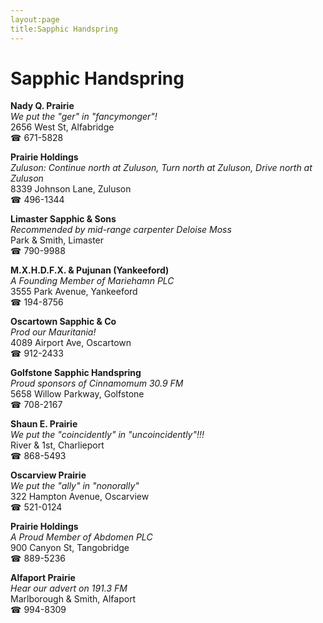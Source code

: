 ```yaml
---
layout:page
title:Sapphic Handspring
---
```

# Sapphic Handspring

**Nady Q. Prairie**  
_We put the "ger" in "fancymonger"!_  
2656 West St, Alfabridge  
☎ 671-5828



**Prairie Holdings**  
_Zuluson: Continue north at Zuluson, Turn north at Zuluson, Drive north at Zuluson_  
8339 Johnson Lane, Zuluson  
☎ 496-1344



**Limaster Sapphic & Sons**  
_Recommended by mid-range carpenter Deloise Moss_  
Park & Smith, Limaster  
☎ 790-9988



**M.X.H.D.F.X. & Pujunan (Yankeeford)**  
_A Founding Member of Mariehamn PLC_  
3555 Park Avenue, Yankeeford  
☎ 194-8756



**Oscartown Sapphic & Co**  
_Prod our Mauritania!_  
4089 Airport Ave, Oscartown  
☎ 912-2433



**Golfstone Sapphic Handspring**  
_Proud sponsors of Cinnamomum 30.9 FM_  
5658 Willow Parkway, Golfstone  
☎ 708-2167



**Shaun E. Prairie**  
_We put the "coincidently" in "uncoincidently"!!!_  
River & 1st, Charlieport  
☎ 868-5493



**Oscarview Prairie**  
_We put the "ally" in "nonorally"_  
322 Hampton Avenue, Oscarview  
☎ 521-0124



**Prairie Holdings**  
_A Proud Member of Abdomen PLC_  
900 Canyon St, Tangobridge  
☎ 889-5236



**Alfaport Prairie**  
_Hear our advert on 191.3 FM_  
Marlborough & Smith, Alfaport  
☎ 994-8309



